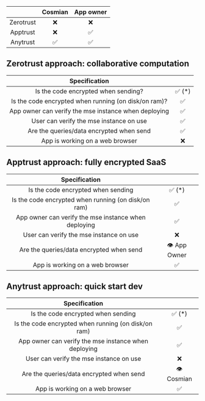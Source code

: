 
|           | Cosmian | App owner |
| :-------: | :-----: | :-------: |
| Zerotrust |    ❌    |     ❌     |
| Apptrust  |    ❌    |     ✅     |
| Anytrust  |    ✅    |     ✅     |

## Zerotrust approach: collaborative computation

|                    Specification                     |        |
| :--------------------------------------------------: | :----: |
|         Is the code encrypted when sending?          | ✅  (*) |
| Is the code encrypted when running (on disk/on ram)? |   ✅    |
| App owner can verify the mse instance when deploying |   ✅    |
|       User can verify the mse instance on use        |   ✅    |
|       Are the queries/data encrypted when send       |   ✅    |
|           App is working on a web browser            |   ❌    |


## Apptrust approach: fully encrypted SaaS

|                    Specification                     |             |
| :--------------------------------------------------: | :---------: |
|          Is the code encrypted when sending          |   ✅  (*)    |
| Is the code encrypted when running (on disk/on ram)  |      ✅      |
| App owner can verify the mse instance when deploying |      ✅      |
|       User can verify the mse instance on use        |      ❌      |
|       Are the queries/data encrypted when send       | 👁️ App Owner |
|           App is working on a web browser            |      ✅      |


## Anytrust approach: quick start dev

|                    Specification                     |           |
| :--------------------------------------------------: | :-------: |
|          Is the code encrypted when sending          |  ✅  (*)   |
| Is the code encrypted when running (on disk/on ram)  |     ✅     |
| App owner can verify the mse instance when deploying |     ✅     |
|       User can verify the mse instance on use        |     ❌     |
|       Are the queries/data encrypted when send       | 👁️ Cosmian |
|           App is working on a web browser            |     ✅     |
